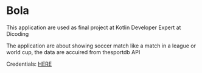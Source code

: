 # Bola
This application are used as final project at Kotlin Developer Expert at Dicoding

The application are about showing soccer match like a match in a league or world cup, the data are accuired from thesportdb API 

Credentials: <a href="https://www.dicoding.com/users/126315/academies">HERE </a>
